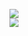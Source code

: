 [![](https://img.shields.io/badge/Made%20With-Github%20Spray-lightgrey.svg?style=for-the-badge&logo=github)](https://github.com/Annihil/github-spray#20154)  
[![](https://i.imgur.com/2DrTn0Z.gif)](https://github.com/Annihil/github-spray)